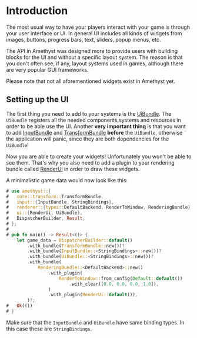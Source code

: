 # Introduction

The most usual way to have your players interact with your game is through your user interface or UI.
In general UI includes all kinds of widgets from images, buttons, progress bars, text, sliders, popup menus, etc.

The API in Amethyst was designed more to provide users with building blocks for the UI and without
a specific layout system. The reason is that you don't often see, if any, layout systems
used in games, although there are very popular GUI frameworks.

Please note that not all aforementioned widgets exist in Amethyst yet.

## Setting up the UI

The first thing you need to add to your systems is the [UiBundle](https://docs.amethyst.rs/master/amethyst_ui/struct.UiBundle.html). The `UiBundle` registers
all the needed components,systems and resources in order to be able use the UI. Another **very important thing**
is that you want to add [InputBundle](https://docs.amethyst.rs/master/amethyst_input/struct.InputBundle.html)
and [TransformBundle](https://docs.amethyst.rs/master/amethyst_core/transform/bundle/struct.TransformBundle.html)
**before** the `UiBundle`,
otherwise the application will panic, since they are both dependencies for the `UiBundle`!

Now you are able to create your widgets! Unfortunately you won't be able to see them. That's why you also need
to add a plugin to your rendering bundle called [RenderUi](https://docs.amethyst.rs/master/amethyst_ui/struct.RenderUi.html) in order
to draw these widgets.

A minimalistic game data would now look like this:

```rust
# use amethyst::{
#   core::transform::TransformBundle,
#   input::{InputBundle, StringBindings},
#   renderer::{types::DefaultBackend, RenderToWindow, RenderingBundle},
#   ui::{RenderUi, UiBundle},
#   DispatcherBuilder, Result,
# };
# 
# pub fn main() -> Result<()> {
    let game_data = DispatcherBuilder::default()
        .with_bundle(TransformBundle::new())?
        .with_bundle(InputBundle::<StringBindings>::new())?
        .with_bundle(UiBundle::<StringBindings>::new())?
        .with_bundle(
            RenderingBundle::<DefaultBackend>::new()
                .with_plugin(
                    RenderToWindow::from_config(Default::default())
                        .with_clear([0.0, 0.0, 0.0, 1.0]),
                )
                .with_plugin(RenderUi::default()),
        )?;
#   Ok(())
# }
```

Make sure that the `InputBundle` and `UiBundle` have same binding types. In this case these
are `StringBindings`.
